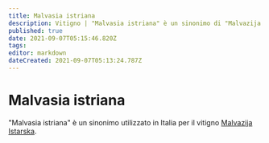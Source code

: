 ```yaml
---
title: Malvasia istriana
description: Vitigno | "Malvasia istriana" è un sinonimo di "Malvazija Istarska"
published: true
date: 2021-09-07T05:15:46.820Z
tags: 
editor: markdown
dateCreated: 2021-09-07T05:13:24.787Z
---
```


# Malvasia istriana

"Malvasia istriana" è un sinonimo utilizzato in Italia per il vitigno [Malvazija Istarska](/vitigni/Croazia/malvazija-istarska).